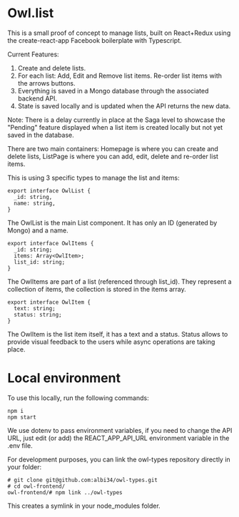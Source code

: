 # Owl.list

This is a small proof of concept to manage lists, built on React+Redux using the create-react-app Facebook boilerplate with Typescript.

Current Features:

1. Create and delete lists.
2. For each list: Add, Edit and Remove list items. Re-order list items with the arrows buttons.
3. Everything is saved in a Mongo database through the associated backend API.
4. State is saved locally and is updated when the API returns the new data.

Note: There is a delay currently in place at the Saga level to showcase the "Pending" feature displayed when a list item is created locally but not yet saved in the database.

There are two main containers: Homepage is where you can create and delete lists, ListPage is where you can add, edit, delete and re-order list items.

This is using 3 specific types to manage the list and items:

```
export interface OwlList {
  _id: string,
  name: string,
}
```

The OwlList is the main List component. It has only an ID (generated by Mongo) and a name.

```
export interface OwlItems {
  _id: string;
  items: Array<OwlItem>;
  list_id: string;
}
```

The OwlItems are part of a list (referenced through list_id). They represent a collection of items, the collection is stored in the items array.

```
export interface OwlItem {
  text: string;
  status: string;
}
```

The OwlItem is the list item itself, it has a text and a status. Status allows to provide visual feedback to the users while async operations are taking place.

# Local environment

To use this locally, run the following commands:

```
npm i
npm start
```

We use dotenv to pass environment variables, if you need to change the API URL, just edit (or add) the REACT_APP_API_URL environment variable in the .env file.

For development purposes, you can link the owl-types repository directly in your folder:

```
# git clone git@github.com:albi34/owl-types.git
# cd owl-frontend/
owl-frontend/# npm link ../owl-types
```

This creates a symlink in your node_modules folder.
